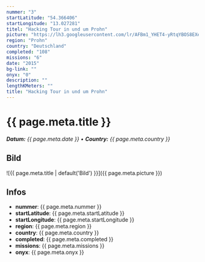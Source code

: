 ```yaml
---
nummer: "3"
startLatitude: "54.366406"
startLongitude: "13.027281"
titel: "Hacking Tour in und um Prohn"
picture: "https://lh3.googleusercontent.com/lr/AFBm1_YHET4-yRtqYBOS8EXeCqgUxnv-S0sdfRMmHf6VYnaaYZMqbNDRk48kE-I81pMRkZvktprb3EjgTaNokYUkVxa6KNSv8hTwElDAyhd8iFA-QvgsHZ8stivRV8_NadUrM7FHnaB6fdN8k7AWOMLIxzr4syIwt8-eS76xqm0SalWxO6c_ZjxEGL_F5U3YYUD2HL9A0cN7I0cn2Oqz3VaQk9cgVt03avjZibxC34SmID42XLRz3qdrTkyJJB1sayLXM8tu2BQj0yfbv1GLhRCf3qycG0eIuQmBYULd92LGf5eu22nVVATnDL8pBloFRFHBxbTC3NhkC_bCnPplg-87uPHJFRdruk39xnf0G-XRuaid4xp6EicqbqVXAWxzT6uvo2Ua1PcFYZhumLaU2JolMcrcGzJj5SVFnfem2YfPLLZDW0mkSXiNHBaU8bUhb8QI9FKDhzqGDLMxONWlnz4jObqh3KQ55S3BJo2TaMqK_ob_5tbxF55s8gDLZoWu538qCdNk8FeV5ed5vibAn-qg9efGjNDTnCjxtrp0RAxWrC3kgO_ERBHNUztGYXPzQJIn61ivjxPVmEYU81wxV-E4EuJVbK7uZBDd-T-DX6LaR8K-oNLGEI1LZPRZb0IWpODA_AVlSZp32LwF3xL6xap_9iGL2EAGNnqQ2OkkO5BR4kCMD0qbSUKEsiYX3ZK8RBuYJyPlxTUYOQ"
region: "Prohn"
country: "Deutschland"
completed: "108"
missions: "6"
date: "2015"
bg-link: ""
onyx: "0"
description: ""
lengthKMeters: ""
title: "Hacking Tour in und um Prohn"
---
```


# {{ page.meta.title }}
_**Datum:** {{ page.meta.date }} • **Country:** {{ page.meta.country }}_

## Bild
![{{ page.meta.title | default('Bild') }}]({{ page.meta.picture }})

## Infos
- **nummer**: {{ page.meta.nummer }}
- **startLatitude**: {{ page.meta.startLatitude }}
- **startLongitude**: {{ page.meta.startLongitude }}
- **region**: {{ page.meta.region }}
- **country**: {{ page.meta.country }}
- **completed**: {{ page.meta.completed }}
- **missions**: {{ page.meta.missions }}
- **onyx**: {{ page.meta.onyx }}

